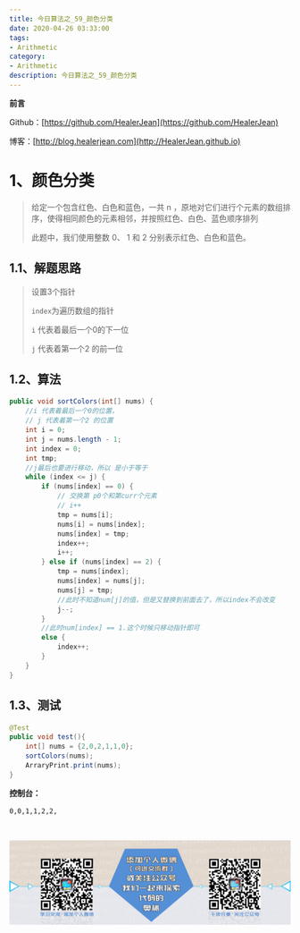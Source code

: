 ```yaml
---
title: 今日算法之_59_颜色分类
date: 2020-04-26 03:33:00
tags: 
- Arithmetic
category: 
- Arithmetic
description: 今日算法之_59_颜色分类
---
```


**前言**     

 Github：[https://github.com/HealerJean](https://github.com/HealerJean)         

 博客：[http://blog.healerjean.com](http://HealerJean.github.io)          



# 1、颜色分类
> 给定一个包含红色、白色和蓝色，一共 n ，原地对它们进行个元素的数组排序，使得相同颜色的元素相邻，并按照红色、白色、蓝色顺序排列    
>
>  此题中，我们使用整数 0、 1 和 2 分别表示红色、白色和蓝色。



## 1.1、解题思路 

> 设置3个指针   
>
> `index`为遍历数组的指针      
>
> `i` 代表着最后一个0的下一位      
>
> `j` 代表着第一个2 的前一位



## 1.2、算法

```java
public void sortColors(int[] nums) {
    //i 代表着最后一个0的位置，
    // j 代表着第一个2 的位置
    int i = 0;
    int j = nums.length - 1;
    int index = 0;
    int tmp;
    //j最后也要进行移动，所以 是小于等于
    while (index <= j) {
        if (nums[index] == 0) {
            // 交换第 p0个和第curr个元素
            // i++
            tmp = nums[i];
            nums[i] = nums[index];
            nums[index] = tmp;
            index++;
            i++;
        } else if (nums[index] == 2) {
            tmp = nums[index];
            nums[index] = nums[j];
            nums[j] = tmp;
            //此时不知道num[j]的值，但是又替换到前面去了，所以index不会改变
            j--;
        }
        //此时num[index] == 1.这个时候只移动指针即可
        else {
            index++;
        }
    }
}
```




## 1.3、测试 

```java
@Test
public void test(){
    int[] nums = {2,0,2,1,1,0};
    sortColors(nums);
    ArraryPrint.print(nums);
}
```

**控制台：**   

```
0,0,1,1,2,2,
```



​          

![ContactAuthor](https://raw.githubusercontent.com/HealerJean/HealerJean.github.io/master/assets/img/artical_bottom.jpg)



<link rel="stylesheet" href="https://unpkg.com/gitalk/dist/gitalk.css">

<script src="https://unpkg.com/gitalk@latest/dist/gitalk.min.js"></script> 
<div id="gitalk-container"></div>    
 <script type="text/javascript">
    var gitalk = new Gitalk({
		clientID: `1d164cd85549874d0e3a`,
		clientSecret: `527c3d223d1e6608953e835b547061037d140355`,
		repo: `HealerJean.github.io`,
		owner: 'HealerJean',
		admin: ['HealerJean'],
		id: 'x9TYM0HzSpsLIkAt',
    });
    gitalk.render('gitalk-container');
</script> 

